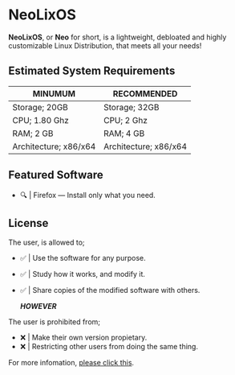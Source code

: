 # NeoLixOS
 **NeoLixOS**, or **Neo** for short, is a lightweight, debloated and highly customizable Linux Distribution, that meets all your needs! 

 ## Estimated System Requirements
 |        MINUMUM        |       RECOMMENDED     |
 |-----------------------|-----------------------|
 | Storage; 20GB         | Storage; 32GB         |
 | CPU; 1.80 Ghz         | CPU; 2 Ghz            |
 | RAM; 2 GB             | RAM; 4 GB             |
 | Architecture; x86/x64 | Architecture; x86/x64 |

##  Featured Software
- 🔍 | Firefox — Install only what you need.

## License
The user, is allowed to;
- ✅ | Use the software for any purpose.
- ✅ | Study how it works, and modify it.
- ✅ | Share copies of the modified software with others.

  ***HOWEVER***

The user is prohibited from;
  - ❌ | Make their own version propietary.
  - ❌ | Restricting other users from doing the same thing.

For more infomation, [please click this](https://github.com/SlavenGR/NeoLixOS/?tab=GPL-3.0-1-ov-file).
